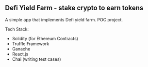 ## Defi Yield Farm - stake crypto to earn tokens

A simple app that implements Defi yield farm. POC project.

Tech Stack:
- Solidity (for Ethereum Contracts)
- Truffle Framework
- Ganache
- React.js
- Chai (writing test cases)
